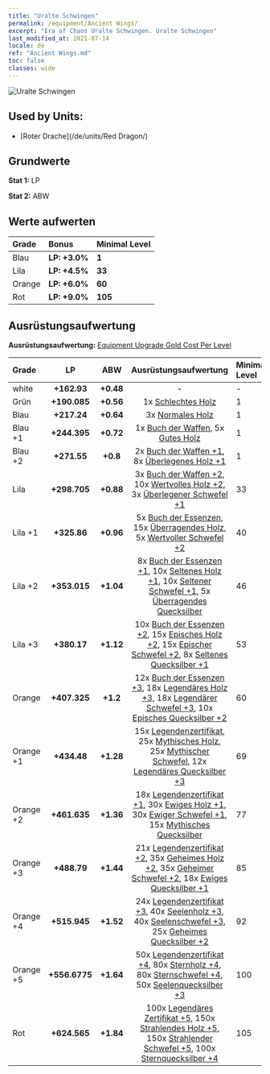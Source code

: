 ```yaml
---
title: "Uralte Schwingen"
permalink: /equipment/Ancient Wings/
excerpt: "Era of Chaos Uralte Schwingen. Uralte Schwingen"
last_modified_at: 2021-07-14
locale: de
ref: "Ancient Wings.md"
toc: false
classes: wide
---
```


  ![Uralte Schwingen](/images/e/e_7082.png)

## Used by Units:

* [Roter Drache](/de/units/Red Dragon/) 


## Grundwerte
 **Stat 1:** LP

 **Stat 2:** ABW

## Werte aufwerten

  |     Grade    |   Bonus | Minimal Level | 
  |:-------------|:--------|:--------------| 
  | Blau | **LP: +3.0%** | **1** | 
  | Lila | **LP: +4.5%** | **33** | 
  | Orange | **LP: +6.0%** | **60** | 
  | Rot | **LP: +9.0%** | **105** | 


## Ausrüstungsaufwertung
 **Ausrüstungsaufwertung:** [Equipment Upgrade Gold Cost Per Level](/equipment/EquipmentUpgradeCostPerLevel/) 

  |          Grade      | LP | ABW | Ausrüstungsaufwertung | Minimal Level |
  |:--------------------|:---------:|:---------:|:----------------:|:--------------|
  | white | **+162.93** | **+0.48** | - | - |
  | Grün | **+190.085** | **+0.56** | 1x [Schlechtes Holz](/ItemsDE/mat_1/) | 1 |
  | Blau | **+217.24** | **+0.64** | 3x [Normales Holz](/ItemsDE/mat_7/) | 1 |
  | Blau +1 | **+244.395** | **+0.72** | 1x [Buch der Waffen](/ItemsDE/mat_18/), 5x [Gutes Holz](/ItemsDE/mat_13/) | 1 |
  | Blau +2 | **+271.55** | **+0.8** | 2x [Buch der Waffen +1](/ItemsDE/mat_25/), 8x [Überlegenes Holz +1](/ItemsDE/mat_20/) | 1 |
  | Lila | **+298.705** | **+0.88** | 3x [Buch der Waffen +2](/ItemsDE/mat_32/), 10x [Wertvolles Holz +2](/ItemsDE/mat_27/), 3x [Überlegener Schwefel +1](/ItemsDE/mat_22/) | 33 |
  | Lila +1 | **+325.86** | **+0.96** | 5x [Buch der Essenzen](/ItemsDE/mat_39/), 15x [Überragendes Holz](/ItemsDE/mat_34/), 5x [Wertvoller Schwefel +2](/ItemsDE/mat_29/) | 40 |
  | Lila +2 | **+353.015** | **+1.04** | 8x [Buch der Essenzen +1](/ItemsDE/mat_46/), 10x [Seltenes Holz +1](/ItemsDE/mat_41/), 10x [Seltener Schwefel +1](/ItemsDE/mat_43/), 5x [Überragendes Quecksilber](/ItemsDE/mat_35/) | 46 |
  | Lila +3 | **+380.17** | **+1.12** | 10x [Buch der Essenzen +2](/ItemsDE/mat_53/), 15x [Episches Holz +2](/ItemsDE/mat_48/), 15x [Epischer Schwefel +2](/ItemsDE/mat_50/), 8x [Seltenes Quecksilber +1](/ItemsDE/mat_42/) | 53 |
  | Orange | **+407.325** | **+1.2** | 12x [Buch der Essenzen +3](/ItemsDE/mat_60/), 18x [Legendäres Holz +3](/ItemsDE/mat_55/), 18x [Legendärer Schwefel +3](/ItemsDE/mat_57/), 10x [Episches Quecksilber +2](/ItemsDE/mat_49/) | 60 |
  | Orange +1 | **+434.48** | **+1.28** | 15x [Legendenzertifikat](/ItemsDE/mat_67/), 25x [Mythisches Holz](/ItemsDE/mat_62/), 25x [Mythischer Schwefel](/ItemsDE/mat_64/), 12x [Legendäres Quecksilber +3](/ItemsDE/mat_56/) | 69 |
  | Orange +2 | **+461.635** | **+1.36** | 18x [Legendenzertifikat +1](/ItemsDE/mat_74/), 30x [Ewiges Holz +1](/ItemsDE/mat_69/), 30x [Ewiger Schwefel +1](/ItemsDE/mat_71/), 15x [Mythisches Quecksilber](/ItemsDE/mat_63/) | 77 |
  | Orange +3 | **+488.79** | **+1.44** | 21x [Legendenzertifikat +2](/ItemsDE/mat_81/), 35x [Geheimes Holz +2](/ItemsDE/mat_76/), 35x [Geheimer Schwefel +2](/ItemsDE/mat_78/), 18x [Ewiges Quecksilber +1](/ItemsDE/mat_70/) | 85 |
  | Orange +4 | **+515.945** | **+1.52** | 24x [Legendenzertifikat +3](/ItemsDE/mat_88/), 40x [Seelenholz +3](/ItemsDE/mat_83/), 40x [Seelenschwefel +3](/ItemsDE/mat_85/), 25x [Geheimes Quecksilber +2](/ItemsDE/mat_77/) | 92 |
  | Orange +5 | **+556.6775** | **+1.64** | 50x [Legendenzertifikat +4](/ItemsDE/mat_95/), 80x [Sternholz +4](/ItemsDE/mat_90/), 80x [Sternschwefel +4](/ItemsDE/mat_92/), 50x [Seelenquecksilber +3](/ItemsDE/mat_84/) | 100 |
  | Rot | **+624.565** | **+1.84** | 100x [Legendäres Zertifikat +5](/ItemsDE/mat_102/), 150x [Strahlendes Holz +5](/ItemsDE/mat_97/), 150x [Strahlender Schwefel +5](/ItemsDE/mat_99/), 100x [Sternquecksilber +4](/ItemsDE/mat_91/) | 105 |

